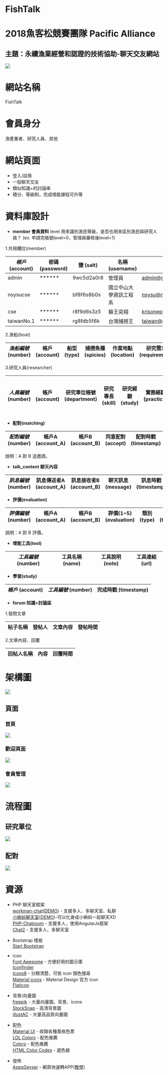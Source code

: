 # FishTalk
2018魚客松競賽團隊 Pacific Alliance
===
主題：永續漁業經營和認證的技術協助-聊天交友網站
---
![](https://i.imgur.com/3VgIzT7.png)

# 網站名稱
   FishTalk
   
# 會員身分
   漁產業者、研究人員、其他
  
# 網站頁面
* 登入/註冊
* 一般聊天交友
* 類似知識+的討論串
* 積分、等級制，完成增能課程可升等
  
# 資料庫設計
* **member 會員資料**
level 用來識別漁民等級，是否也用來區別漁民與研究人員？
(ex. 申請完帳號level=0，管理員審核後level=1)
  
1.共用欄位(member)

| *帳戶* (account)|密碼(password)|鹽 (salt)|名稱(username)|email|level|時區(zone)|自介(introduction)|身份(4種)(identity)|
|-|-|-|-|-|-|-|-|-|
| admin | ****** | 9wc5d2a0r8 | 管理員 | admin@gmail.com | 100 | Asia/Taipei | 擁有最高權限 | 0 |
| nsysucse | ****** | bf8f6s8b0s | 國立中山大學資訊工程系 | nsysu@nsysu.edu.tw | 100 | Asia/Taipei | 我是研究單位 | 1 |
| cse | ****** | r8f9d6s3z5 | 蘇王奕翔 | krisonepiece@nsysu.edu.tw | 0 | Asia/Taipei | 我是研究人員| 2 |
| taiwanNo.1  | ****** | rg8fdb5f6k | 台灣捕撈王 | taiwan@gmail.com | 1 | Asia/Taipei | 我是漁民 | 3 |
  
2.漁船(boat)

|*漁船編號* (number)|帳戶 (account)|船型(type)|捕撈魚種(spicies)|作業地點(location)|研究需求(requirement)|
|-|-|-|-|-|-|
  
3.研究人員(researcher)

|*人員編號* (number)|帳戶 (account)|研究單位帳號 (department)|研究專長(skill)|研究經驗(study)|實務經驗(practice)|方便聯絡時間(contact)|推薦信函(?)|
|-|-|-|-|-|-|-|-|
  
* **配對(matching)**

|*配對編號* (number)|帳戶A (account_A)|帳戶B (account_B)|同意配對 (accept)|配對時戳 (timestamp)|
|-|-|-|-|-|
說明：A 對 B 送邀請。
  
* **talk_content 聊天內容**

|*訊息編號* (number)|訊息傳送者A (account_A)|訊息接收者B (account_B)|聊天訊息 (message)|訊息時戳 (timestamp)|
|-|-|-|-|-|
  
* **評價(evaluation)**

|*評價編號* (number)|帳戶A (account_A)|帳戶B (account_B)|評價(1~5) (evaluation)|類別 (type)|評價時戳 (timestamp)|
|-|-|-|-|-|-|
說明：A 對 B 評價。
  
* **增能工具(tool)**

|*工具編號* (number)|工具名稱 (name)|工具說明 (note)|工具連結(url)|
|-|-|-|-|
  
* **學習(study)**

|*帳戶* (account)|*工具編號* (number)|完成時戳 (timestamp)|
|-|-|-|
  
* **forum 知識+討論區**

1.發問文章

|帖子名稱|發帖人|文章內容|發帖時間|
|-|-|-|-|
  
2.文章內容、回覆

|回帖人名稱|內容|回覆時間|
|-|-|-|
  
# 架構圖

![](https://imgur.com/88R0btj.png)

## 頁面
### 首頁

![](https://imgur.com/4iw5NTt.png)

### 歡迎頁面

![](https://imgur.com/bSAitP9.png)

### 會員管理

![](https://imgur.com/kfKtVdN.png)

# 流程圖
## 研究單位

![](https://imgur.com/9UCAwe3.png)

## 配對

![](https://imgur.com/b5XT6BX.png)

# 資源
* PHP 聊天室框架  
[workman-chat](https://github.com/walkor/workerman-chat)([DEMO](http://chat.workerman.net/)) - 支援多人、多聊天室、私聊  
[小蝌蚪聊天室](https://github.com/walkor/workerman-todpole)([DEMO](http://kedou.workerman.net/))-可以化身成小蝌蚪一起聊天XD  
[PHP-Chatroom](https://github.com/opw0011/PHP-Chatroom) - 支援多人，使用AngularJs框架  
[Chat2](https://github.com/CSS-Tricks/Chat2) - 支援多人、多聊天室  

* Bootstrap 樣板  
[Start Bootstrap](https://startbootstrap.com/)  

* icon  
[Font Awesome](https://fontawesome.com/) - 方便好用的圖示庫  
[Iconfinder](https://www.iconfinder.com/)  
[Icons8](https://icons8.com/) - 分類清楚，可依 icon 顏色搜尋  
[Material icons](https://material.io/icons/) - Material Design 官方 icon  
[Flaticon](https://www.flaticon.com/)  

* 背景/向量圖  
[freepik](https://www.freepik.com/) - 大量向量圖、背景、icons  
[StockSnap](https://stocksnap.io/) - 高清背景圖  
[illustAC](https://zh-tw.ac-illust.com/) - 大量高品質向量圖  

* 配色  
[Material UI](https://www.materialui.co/) - 收錄各種風格色票  
[LOL Colors](https://www.webdesignrankings.com/resources/lolcolors/) - 配色推薦  
[Colors](https://klart.io/colors/) - 配色推薦  
[HTML Color Codes](http://htmlcolorcodes.com/) - 選色器  

* 發佈  
[AppsGeyser](https://www.appsgeyser.com/) - 網頁快速轉APP([教學](http://blog.pulipuli.info/2013/08/appsgeyserandroid-app-using-appsgeyser.html))  

